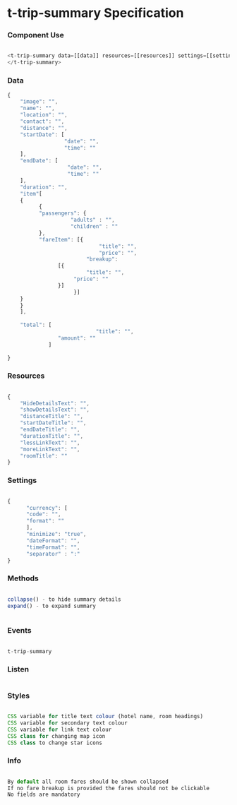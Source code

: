 # t-trip-summary Specification

### Component Use
```javascript

<t-trip-summary data=[[data]] resources=[[resources]] settings=[[settings]]>
</t-trip-summary>

```

### Data
```javascript
{
    "image": "",
    "name": "",
    "location": "",
	"contact": "",
	"distance": "",
	"startDate": [
	              "date": "",
	              "time": ""
	],
	"endDate": [
	               "date": "",
	               "time": ""
	],
	"duration": "",
	"item"[
	{
	      {
	      "passengers": {
		            "adults" : "",
		            "children" : ""
		  },
		  "fareItem": [{
		                     "title": "",
		                     "price": "",
			             "breakup":
				[{
				         "title": "",
					 "price": ""
				}]
		             }]
	}
	}
	],
	
	"total": [
             	            "title": "",
			    "amount": ""
	         ]
	
}
```
### Resources
```javascript

{
    "HideDetailsText": "",
    "showDetailsText": "",
    "distanceTitle": "",
    "startDateTitle": "",
    "endDateTitle": "",
    "durationTitle": "",
    "lessLinkText": "",
    "moreLinkText": "",
    "roomTitle": ""
}
```

### Settings
```javascript

{
      "currency": [
	  "code": "",
	  "format": ""
	  ],
      "minimize": "true",
      "dateFormat": "",
      "timeFormat": "",
      "separator" : ":"
}

```

### Methods
```javascript

collapse() - to hide summary details
expand() - to expand summary 
  
```

### Events
```javascript

t-trip-summary

```

### Listen
```javascript

```


### Styles
```javascript

CSS variable for title text colour (hotel name, room headings)
CSS variable for secondary text colour
CSS variable for link text colour
CSS class for changing map icon
CSS class to change star icons

```

### Info
```javascript

By default all room fares should be shown collapsed
If no fare breakup is provided the fares should not be clickable
No fields are mandatory

```
